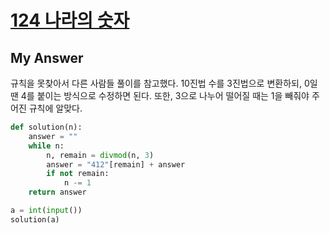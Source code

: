 # [124 나라의 숫자](https://programmers.co.kr/learn/courses/30/lessons/12899)

## My Answer
규칙을 못찾아서 다른 사람들 풀이를 참고했다.
10진법 수를 3진법으로 변환하되, 0일 땐 4를 붙이는 방식으로 수정하면 된다.
또한, 3으로 나누어 떨어질 때는 1을 빼줘야 주어진 규칙에 알맞다.
```python
def solution(n):
    answer = ""
    while n:
        n, remain = divmod(n, 3)
        answer = "412"[remain] + answer
        if not remain:
            n -= 1
    return answer

a = int(input())
solution(a)
```